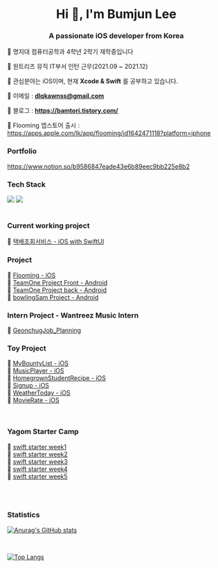<h1 align="center">Hi 👋, I'm Bumjun Lee</h1>
<h3 align="center">A passionate iOS developer from Korea</h3>


 🌱 명지대 컴퓨터공학과 4학년 2학기 재학중입니다

 🌱 원트리즈 뮤직 IT부서 인턴 근무(2021.09 ~ 2021.12)

 🌱 관심분야는 iOS이며, 현재 **Xcode & Swift** 를 공부하고 있습니다.

 🌱 이메일 : **dlqkawnss@gmail.com**
 
 🌱 블로그 : **https://bamtori.tistory.com/**
 
 🌱 Flooming 앱스토어 출시 : https://apps.apple.com/lk/app/flooming/id1642471118?platform=iphone
<br>


### Portfolio
https://www.notion.so/b9586847eade43e6b89eec9bb225e8b2
<br>

### Tech Stack 
<p align="left"> 
<img src="https://img.shields.io/badge/-Swift-%F05138?logo=Swift&logoColer=white"/>
<img src="https://img.shields.io/badge/-iOS-%23000000?logo=Apple&logoColor=white"/>

<br>
<br>

### Current working project
🔭 [택배조회서비스 - iOS with SwiftUI](https://github.com/PackService/PackService)

### Project
🔭 [Flooming - iOS](https://github.com/Leebumju/Flooming-iOS)
 <br>
🔭 [TeamOne Project Front - Android](https://github.com/Leebumju/TeamOne-FrontEnd)
 <br>
🔭 [TeamOne Project back - Android](https://github.com/Leebumju/TeamOne-BackEnd)
 <br>
🔭 [bowlingSam Project - Android](https://github.com/Leebumju/testDB)
<br>
 
### Intern Project - Wantreez Music Intern

🔭 [GeonchugJob_Planning](https://github.com/Leebumju/GeonchugJob_Planning)
 <br>
 
### Toy Project
 
🔭 [MyBountyList - iOS](https://github.com/Leebumju/MyBountyList)
<br>
🔭 [MusicPlayer - iOS](https://github.com/Leebumju/MusicPlayer) 
<br>
🔭 [HomegrownStudentRecipe - iOS](https://github.com/Leebumju/HomegrownStudentRecipe) 
<br>
🔭 [Signup - iOS](https://github.com/Leebumju/SignUp) 
<br>
🔭 [WeatherToday - iOS](https://github.com/Leebumju/WeatherToday) 
<br>
🔭 [MovieRate - iOS](https://github.com/Leebumju/MovieRate) 
 
<br>
 
### Yagom Starter Camp
 
🔭 [swift starter week1](https://github.com/Leebumju/swift-starter-week1)
<br>
🔭 [swift starter week2](https://github.com/Leebumju/swift-starter-week2)
<br>
🔭 [swift starter week3](https://github.com/Leebumju/swift-starter-week3)
<br>
🔭 [swift starter week4](https://github.com/Leebumju/swift-starter-week4)
<br>
🔭 [swift starter week5](https://github.com/Leebumju/swift-starter-week5)



<br><br>
### Statistics

[![Anurag's GitHub stats](https://github-readme-stats.vercel.app/api?username=Leebumju)](https://github.com/anuraghazra/github-readme-stats)

<br>

[![Top Langs](https://github-readme-stats.vercel.app/api/top-langs/?username=Leebumju)](https://github.com/anuraghazra/github-readme-stats)



